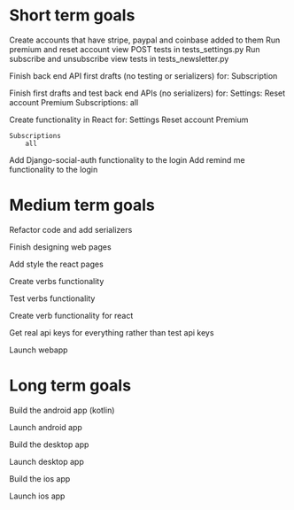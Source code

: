 # Short term goals
Create accounts that have stripe, paypal and coinbase added to them
Run premium and reset account view POST tests in tests_settings.py
Run subscribe and unsubscribe view tests in tests_newsletter.py

Finish back end API first drafts (no testing or serializers) for:
    Subscription

Finish first drafts and test back end APIs (no serializers) for:
    Settings:
        Reset account
        Premium
    Subscriptions:
        all

Create functionality in React for:
    Settings
        Reset account
        Premium

    Subscriptions
        all
    
Add Django-social-auth functionality to the login
Add remind me functionality to the login

# Medium term goals
Refactor code and add serializers

Finish designing web pages

Add style the react pages

Create verbs functionality

Test verbs functionality

Create verb functionality for react

Get real api keys for everything rather than test api keys

Launch webapp


# Long term goals

Build the android app (kotlin)

Launch android app

Build the desktop app

Launch desktop app

Build the ios app

Launch ios app